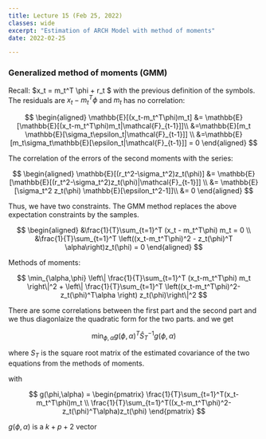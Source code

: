 ```yaml
---
title: Lecture 15 (Feb 25, 2022)
classes: wide
excerpt: "Estimation of ARCH Model with method of moments"
date: 2022-02-25

---
```


### Generalized method of moments (GMM)

Recall: $x_t = m_t^T \phi + r_t $ with the previous definition of the symbols. The residuals are $x_t- m_t^T\phi$ and $m_t$ has no correlation:

$$
\begin{aligned}
\mathbb{E}[(x_t-m_t^T\phi)m_t] &= \mathbb{E}[\mathbb{E}[(x_t-m_t^T\phi)m_t|\mathcal{F}_{t-1}]]\\
&=\mathbb{E}[m_t \mathbb{E}[\sigma_t\epsilon_t|\mathcal{F}_{t-1}]] \\
&=\mathbb{E}[m_t\sigma_t\mathbb{E}[\epsilon_t|\mathcal{F}_{t-1}]] = 0
\end{aligned}
$$

The correlation of the errors of the second moments with the series:

$$
\begin{aligned}
\mathbb{E}[(r_t^2-\sigma_t^2)z_t(\phi)] &= \mathbb{E}[\mathbb{E}[(r_t^2-\sigma_t^2)z_t(\phi)|\mathcal{F}_{t-1}]] \\
&= \mathbb{E} [\sigma_t^2 z_t(\phi) \mathbb{E}[\epsilon_t^2-1]]\\
&= 0 
\end{aligned}
$$

Thus, we have two constraints. The GMM method replaces the above expectation constraints by the samples. 

$$
\begin{aligned}
&\frac{1}{T}\sum_{t=1}^T (x_t - m_t^T\phi) m_t = 0 \\
&\frac{1}{T}\sum_{t=1}^T \left((x_t-m_t^T\phi)^2 - z_t(\phi)^T \alpha\right)z_t(\phi) = 0
\end{aligned}
$$

Methods of moments:

$$
\min_{\alpha,\phi} \left\| \frac{1}{T}\sum_{t=1}^T (x_t-m_t^T\phi) m_t \right\|^2 + \left\| \frac{1}{T}\sum_{t=1}^T \left((x_t-m_t^T\phi)^2- z_t(\phi)^T\alpha \right) z_t(\phi)\right\|^2
$$

There are some correlations between the first part and the second part and we thus diagonlaize the quadratic form for the two parts. and we get 

$$
\min_{\phi,\alpha} g(\phi,\alpha)^T \hat{S}_T^{-1} g(\phi,\alpha)
$$

where $S_T$ is the square root matrix of the estimated covariance of the two equations from the methods of moments. 

with 

$$
g(\phi,\alpha) = \begin{pmatrix} 
\frac{1}{T}\sum_{t=1}^T(x_t-m_t^T\phi)m_t \\
\frac{1}{T}\sum_{t=1}^T((x_t-m_t^T\phi)^2-z_t(\phi)^T\alpha)z_t(\phi)
\end{pmatrix}
$$
 
 $g(\phi,\alpha)$ is a $k+p+2$ vector 


